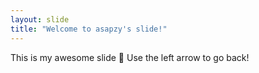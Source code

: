 ```yaml
---
layout: slide
title: "Welcome to asapzy's slide!"
---
```

This is my awesome slide :tada:
Use the left arrow to go back!
